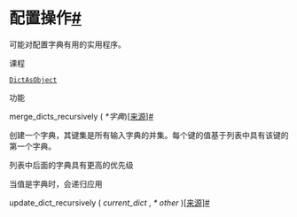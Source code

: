 # 配置操作[#](#module-manim.utils.config_ops "此标题的固定链接")

可能对配置字典有用的实用程序。

课程

[`DictAsObject`](manim.utils.config_ops.DictAsObject.html#manim.utils.config_ops.DictAsObject "manim.utils.config_ops.DictAsObject")

功能

merge_dicts_recursively ( _\*字典_)[\[来源\]](../_modules/manim/utils/config_ops.html#merge_dicts_recursively)[#](#manim.utils.config_ops.merge_dicts_recursively "此定义的固定链接")

创建一个字典，其键集是所有输入字典的并集。每个键的值基于列表中具有该键的第一个字典。

列表中后面的字典具有更高的优先级

当值是字典时，会递归应用

update_dict_recursively ( _current_dict_ , _\* other_ )[\[来源\]](../_modules/manim/utils/config_ops.html#update_dict_recursively)[#](#manim.utils.config_ops.update_dict_recursively "此定义的固定链接")
